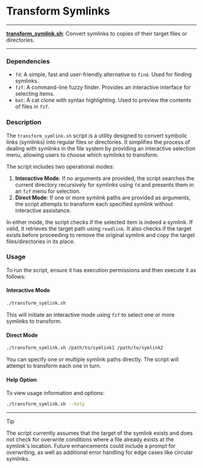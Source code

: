 # Transform Symlinks

---

**[transform_symlink.sh](transform_symlink.sh)**: Convert symlinks to copies of their target files or directories.

---

### Dependencies

- `fd`: A simple, fast and user-friendly alternative to `find`. Used for finding symlinks.
- `fzf`: A command-line fuzzy finder. Provides an interactive interface for selecting items.
- `bat`: A cat clone with syntax highlighting. Used to preview the contents of files in `fzf`.

### Description

The `transform_symlink.sh` script is a utility designed to convert symbolic links (symlinks) into regular files or directories. It simplifies the process of dealing with symlinks in the file system by providing an interactive selection menu, allowing users to choose which symlinks to transform.

The script includes two operational modes:
1. **Interactive Mode**: If no arguments are provided, the script searches the current directory recursively for symlinks using `fd` and presents them in an `fzf` menu for selection.
2. **Direct Mode**: If one or more symlink paths are provided as arguments, the script attempts to transform each specified symlink without interactive assistance.

In either mode, the script checks if the selected item is indeed a symlink. If valid, it retrieves the target path using `readlink`. It also checks if the target exists before proceeding to remove the original symlink and copy the target files/directories in its place.

### Usage

To run the script, ensure it has execution permissions and then execute it as follows:

#### Interactive Mode
```bash
./transform_symlink.sh
```
This will initiate an interactive mode using `fzf` to select one or more symlinks to transform.

#### Direct Mode
```bash
./transform_symlink.sh /path/to/symlink1 /path/to/symlink2
```
You can specify one or multiple symlink paths directly. The script will attempt to transform each one in turn.

#### Help Option
To view usage information and options:
```bash
./transform_symlink.sh --help
```

---

> [!TIP]  
> The script currently assumes that the target of the symlink exists and does not check for overwrite conditions where a file already exists at the symlink's location. Future enhancements could include a prompt for overwriting, as well as additional error handling for edge cases like circular symlinks.
